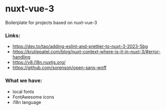 # nuxt-vue-3
Boilerplate for projects based on nuxt-vue-3

### Links:

- https://dev.to/tao/adding-eslint-and-prettier-to-nuxt-3-2023-5bg
- https://krutiepatel.com/blog/nuxt-context-where-is-it-in-nuxt-3/#error-handling
- https://v8.i18n.nuxtjs.org/
- https://github.com/sorenson/open-sans-woff

### What we have:
- local fonts
- FontAwesome icons
- i18n language
